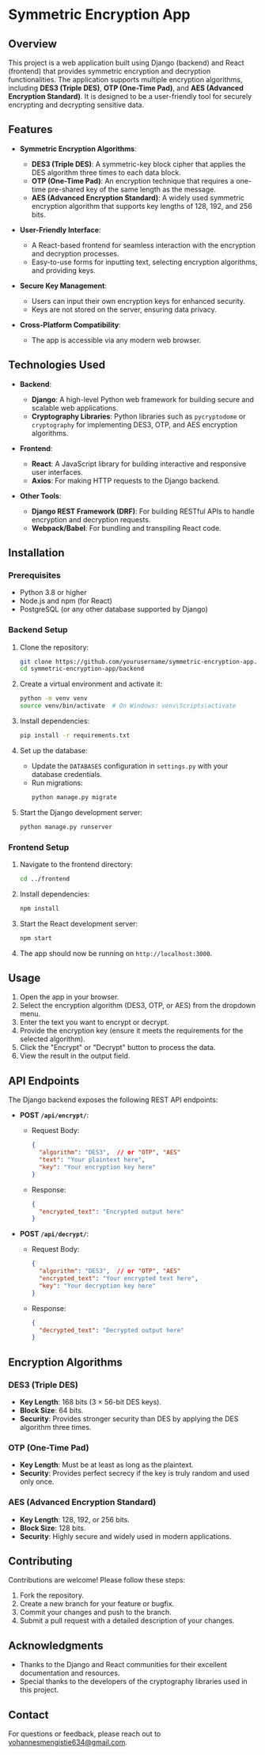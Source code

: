 # Symmetric Encryption App

## Overview

This project is a web application built using Django (backend) and React (frontend) that provides symmetric encryption and decryption functionalities. The application supports multiple encryption algorithms, including **DES3 (Triple DES)**, **OTP (One-Time Pad)**, and **AES (Advanced Encryption Standard)**. It is designed to be a user-friendly tool for securely encrypting and decrypting sensitive data.

## Features

- **Symmetric Encryption Algorithms**:
  - **DES3 (Triple DES)**: A symmetric-key block cipher that applies the DES algorithm three times to each data block.
  - **OTP (One-Time Pad)**: An encryption technique that requires a one-time pre-shared key of the same length as the message.
  - **AES (Advanced Encryption Standard)**: A widely used symmetric encryption algorithm that supports key lengths of 128, 192, and 256 bits.

- **User-Friendly Interface**:
  - A React-based frontend for seamless interaction with the encryption and decryption processes.
  - Easy-to-use forms for inputting text, selecting encryption algorithms, and providing keys.

- **Secure Key Management**:
  - Users can input their own encryption keys for enhanced security.
  - Keys are not stored on the server, ensuring data privacy.

- **Cross-Platform Compatibility**:
  - The app is accessible via any modern web browser.

## Technologies Used

- **Backend**:
  - **Django**: A high-level Python web framework for building secure and scalable web applications.
  - **Cryptography Libraries**: Python libraries such as `pycryptodome` or `cryptography` for implementing DES3, OTP, and AES encryption algorithms.

- **Frontend**:
  - **React**: A JavaScript library for building interactive and responsive user interfaces.
  - **Axios**: For making HTTP requests to the Django backend.

- **Other Tools**:
  - **Django REST Framework (DRF)**: For building RESTful APIs to handle encryption and decryption requests.
  - **Webpack/Babel**: For bundling and transpiling React code.

## Installation

### Prerequisites

- Python 3.8 or higher
- Node.js and npm (for React)
- PostgreSQL (or any other database supported by Django)

### Backend Setup

1. Clone the repository:
   ```bash
   git clone https://github.com/yourusername/symmetric-encryption-app.git
   cd symmetric-encryption-app/backend
   ```

2. Create a virtual environment and activate it:
   ```bash
   python -m venv venv
   source venv/bin/activate  # On Windows: venv\Scripts\activate
   ```

3. Install dependencies:
   ```bash
   pip install -r requirements.txt
   ```

4. Set up the database:
   - Update the `DATABASES` configuration in `settings.py` with your database credentials.
   - Run migrations:
     ```bash
     python manage.py migrate
     ```

5. Start the Django development server:
   ```bash
   python manage.py runserver
   ```

### Frontend Setup

1. Navigate to the frontend directory:
   ```bash
   cd ../frontend
   ```

2. Install dependencies:
   ```bash
   npm install
   ```

3. Start the React development server:
   ```bash
   npm start
   ```

4. The app should now be running on `http://localhost:3000`.

## Usage

1. Open the app in your browser.
2. Select the encryption algorithm (DES3, OTP, or AES) from the dropdown menu.
3. Enter the text you want to encrypt or decrypt.
4. Provide the encryption key (ensure it meets the requirements for the selected algorithm).
5. Click the "Encrypt" or "Decrypt" button to process the data.
6. View the result in the output field.

## API Endpoints

The Django backend exposes the following REST API endpoints:

- **POST `/api/encrypt/`**:
  - Request Body:
    ```json
    {
      "algorithm": "DES3",  // or "OTP", "AES"
      "text": "Your plaintext here",
      "key": "Your encryption key here"
    }
    ```
  - Response:
    ```json
    {
      "encrypted_text": "Encrypted output here"
    }
    ```

- **POST `/api/decrypt/`**:
  - Request Body:
    ```json
    {
      "algorithm": "DES3",  // or "OTP", "AES"
      "encrypted_text": "Your encrypted text here",
      "key": "Your decryption key here"
    }
    ```
  - Response:
    ```json
    {
      "decrypted_text": "Decrypted output here"
    }
    ```

## Encryption Algorithms

### DES3 (Triple DES)
- **Key Length**: 168 bits (3 × 56-bit DES keys).
- **Block Size**: 64 bits.
- **Security**: Provides stronger security than DES by applying the DES algorithm three times.

### OTP (One-Time Pad)
- **Key Length**: Must be at least as long as the plaintext.
- **Security**: Provides perfect secrecy if the key is truly random and used only once.

### AES (Advanced Encryption Standard)
- **Key Length**: 128, 192, or 256 bits.
- **Block Size**: 128 bits.
- **Security**: Highly secure and widely used in modern applications.

## Contributing

Contributions are welcome! Please follow these steps:

1. Fork the repository.
2. Create a new branch for your feature or bugfix.
3. Commit your changes and push to the branch.
4. Submit a pull request with a detailed description of your changes.


## Acknowledgments

- Thanks to the Django and React communities for their excellent documentation and resources.
- Special thanks to the developers of the cryptography libraries used in this project.

## Contact

For questions or feedback, please reach out to yohannesmengistie634@gmail.com.

